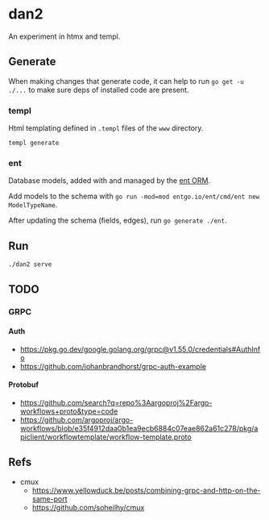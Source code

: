 # dan2

An experiment in htmx and templ.

## Generate

When making changes that generate code, it can help to run `go get -u ./...` to make sure deps of installed code are present.

### templ

Html templating defined in `.templ` files of the `www` directory.

```
templ generate
```

### ent

Database models, added with and managed by the [ent ORM](https://entgo.io/).

Add models to the schema with `go run -mod=mod entgo.io/ent/cmd/ent new ModelTypeName`.

After updating the schema (fields, edges), run `go generate ./ent`.

## Run

```
./dan2 serve
```

## TODO

### GRPC

#### Auth

- https://pkg.go.dev/google.golang.org/grpc@v1.55.0/credentials#AuthInfo
- https://github.com/johanbrandhorst/grpc-auth-example

#### Protobuf

- https://github.com/search?q=repo%3Aargoproj%2Fargo-workflows+proto&type=code
- https://github.com/argoproj/argo-workflows/blob/e35f4912daa0b1ea9ecb6884c07eae862a61c278/pkg/apiclient/workflowtemplate/workflow-template.proto

## Refs

- cmux
  - https://www.yellowduck.be/posts/combining-grpc-and-http-on-the-same-port
  - https://github.com/soheilhy/cmux